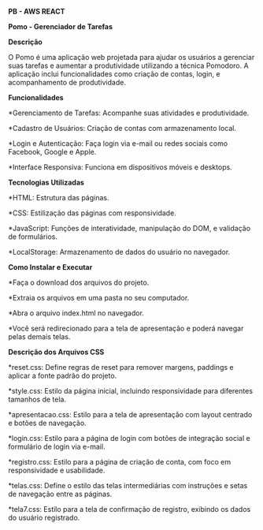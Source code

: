 **PB - AWS REACT**

**Pomo - Gerenciador de Tarefas**

**Descrição**

O Pomo é uma aplicação web projetada para ajudar os usuários a gerenciar suas tarefas e aumentar a produtividade utilizando a técnica Pomodoro. A aplicação inclui funcionalidades como criação de contas, login, e acompanhamento de produtividade.

**Funcionalidades**

*Gerenciamento de Tarefas: Acompanhe suas atividades e produtividade.

*Cadastro de Usuários: Criação de contas com armazenamento local.

*Login e Autenticação: Faça login via e-mail ou redes sociais como Facebook, Google e Apple.

*Interface Responsiva: Funciona em dispositivos móveis e desktops.


**Tecnologias Utilizadas**

*HTML: Estrutura das páginas.

*CSS: Estilização das páginas com responsividade.

*JavaScript: Funções de interatividade, manipulação do DOM, e validação de formulários.

*LocalStorage: Armazenamento de dados do usuário no navegador.


**Como Instalar e Executar**

*Faça o download dos arquivos do projeto.

*Extraia os arquivos em uma pasta no seu computador.

*Abra o arquivo index.html no navegador.

*Você será redirecionado para a tela de apresentação e poderá navegar pelas demais telas.


**Descrição dos Arquivos CSS**

*reset.css: Define regras de reset para remover margens, paddings e aplicar a fonte padrão do projeto​.

*style.css: Estilo da página inicial, incluindo responsividade para diferentes tamanhos de tela​.

*apresentacao.css: Estilo para a tela de apresentação com layout centrado e botões de navegação​.

*login.css: Estilo para a página de login com botões de integração social e formulário de login via e-mail​.

*registro.css: Estilo para a página de criação de conta, com foco em responsividade e usabilidade​.

*telas.css: Define o estilo das telas intermediárias com instruções e setas de navegação entre as páginas​.

*tela7.css: Estilo para a tela de confirmação de registro, exibindo os dados do usuário registrado​.

